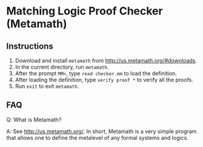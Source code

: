 # Matching Logic Proof Checker (Metamath)

## Instructions

1. Download and install `metamath` from http://us.metamath.org/#downloads. 
2. In the current directory, run `metamath`.
3. After the prompt `MM>`, type `read checker.mm` to load the definition.
4. After loading the definition, type `verify proof *` to verify all the proofs.
5. Run `exit` to exit `metamath`.

## FAQ

Q: What is Metamath?

A: See http://us.metamath.org/. In short, Metamath is a very simple program that allows one to define the metalevel of any formal systems and logics. 

